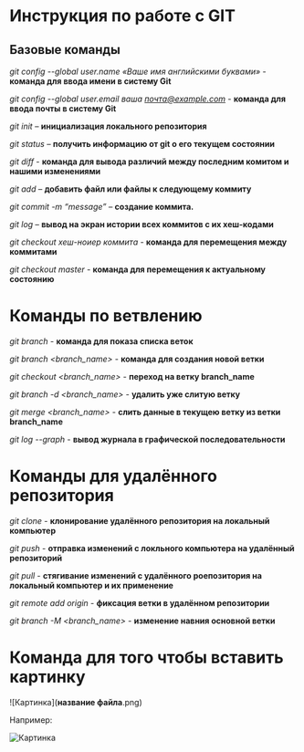 # Инструкция по работе с GIT

## Базовые команды

*git config --global user.name «Ваше имя английскими буквами»* - **команда для ввода имени в систему Git**

*git config --global user.email ваша почта@example.com* - **команда для ввода почты в систему Git**

*git init* – **инициализация локального репозитория**

*git status* – **получить информацию от git о его текущем состоянии** 

*git diff* - **команда для вывода различий между последним комитом и нашими изменениями**

*git add* – **добавить файл или файлы к следующему коммиту**

*git commit -m “message”* – **создание коммита.**

*git log* – **вывод на экран истории всех коммитов с их хеш-кодами**

*git checkout хеш-ноиер коммита* - **команда для перемещения между коммитами**

*git checkout master* - **команда для перемещения к актуальному состоянию**

# Команды по ветвлению

*git branch* - **команда для показа списка веток**

*git branch <branch_name>* - **команда для создания новой ветки**

*git checkout <branch_name>* - **переход на ветку branch_name**

*git branch -d <branch_name>* - **удалить уже слитую ветку**

*git merge <branch_name>* - **слить данные в текущею ветку из ветки branch_name**

*git log --graph* - **вывод журнала в графической последовательности**

# Команды для удалённого репозитория

*git clone* - **клонирование удалённого репозитория на локальный компьютер**

*git push* - **отправка изменений с локльного компьютера на удалённый репозиторий**

*git pull* - **стягивание изменений с удалённого роепозитория на локальный компьютер и их применение**

*git remote add origin* - **фиксация ветки в удалённом репозитории**

*git branch -M <branch_name>* - **изменение навния основной ветки** 

# Команда для того чтобы вставить картинку

![Картинка](**название файла**.png)

Например:

 ![Картинка](LogoGit.png)